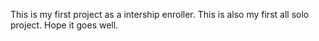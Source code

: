 This is my first project as a intership enroller. This is also my first all solo project. Hope it goes well.
